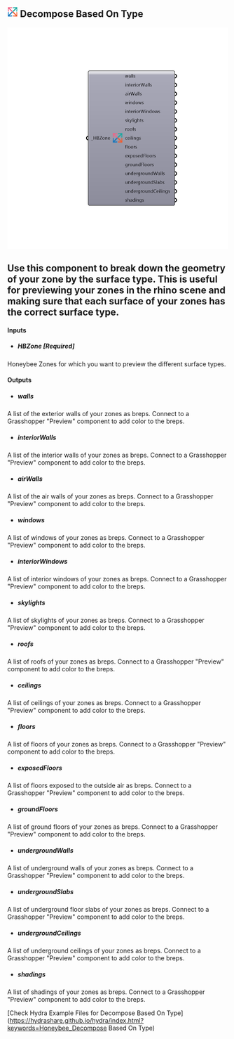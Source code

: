 ## ![](../../images/icons/Decompose_Based_On_Type.png) Decompose Based On Type

![](../../images/components/Decompose_Based_On_Type.png)

Use this component to break down the geometry of your zone by the surface type.  This is useful for previewing your zones in the rhino scene and making sure that each surface of your zones has the correct surface type.
 -
 

#### Inputs
* ##### HBZone [Required]
Honeybee Zones for which you want to preview the different surface types.

#### Outputs
* ##### walls
A list of the exterior walls of your zones as breps.  Connect to a Grasshopper "Preview" component to add color to the breps.
* ##### interiorWalls
A list of the interior walls of your zones as breps.  Connect to a Grasshopper "Preview" component to add color to the breps.
* ##### airWalls
A list of the air walls of your zones as breps.  Connect to a Grasshopper "Preview" component to add color to the breps.
* ##### windows
A list of windows of your zones as breps.  Connect to a Grasshopper "Preview" component to add color to the breps.
* ##### interiorWindows
A list of interior windows of your zones as breps.  Connect to a Grasshopper "Preview" component to add color to the breps.
* ##### skylights
A list of skylights of your zones as breps.  Connect to a Grasshopper "Preview" component to add color to the breps.
* ##### roofs
A list of roofs of your zones as breps.  Connect to a Grasshopper "Preview" component to add color to the breps.
* ##### ceilings
A list of ceilings of your zones as breps.  Connect to a Grasshopper "Preview" component to add color to the breps.
* ##### floors
A list of floors of your zones as breps.  Connect to a Grasshopper "Preview" component to add color to the breps.
* ##### exposedFloors
A list of floors exposed to the outside air as breps.  Connect to a Grasshopper "Preview" component to add color to the breps.
* ##### groundFloors
A list of ground floors of your zones as breps.  Connect to a Grasshopper "Preview" component to add color to the breps.
* ##### undergroundWalls
A list of underground walls of your zones as breps.  Connect to a Grasshopper "Preview" component to add color to the breps.
* ##### undergroundSlabs
A list of underground floor slabs of your zones as breps.  Connect to a Grasshopper "Preview" component to add color to the breps.
* ##### undergroundCeilings
A list of underground ceilings of your zones as breps.  Connect to a Grasshopper "Preview" component to add color to the breps.
* ##### shadings
A list of shadings of your zones as breps.  Connect to a Grasshopper "Preview" component to add color to the breps.


[Check Hydra Example Files for Decompose Based On Type](https://hydrashare.github.io/hydra/index.html?keywords=Honeybee_Decompose Based On Type)